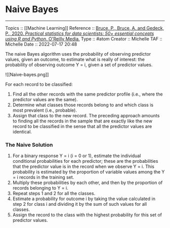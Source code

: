 # Naive Bayes


---
Topics :: [[Machine Learning]] 
Reference ::  [Bruce, P., Bruce, A. and Gedeck, P., 2020. _Practical statistics for data scientists: 50+ essential concepts using R and Python_. O'Reilly Media.](https://books.google.co.za/books?hl=en&lr=&id=k2XcDwAAQBAJ&oi=fnd&pg=PP1&dq=Practical+Statistics+for+Data+Scientists&ots=dDLkhkUeBX&sig=-qTlzRa3JlP9tbAVDyIYdw-S1Ck&redir_esc=y#v=onepage&q=Practical%20Statistics%20for%20Data%20Scientists&f=false)
Type :: #atom
Creator :: Michelle
TAF :: Michelle
Date :: 2022-07-17 20:48

The naive Bayes algorithm uses the probability of observing predictor values, given an outcome, to estimate what is really of interest: the probability of observing outcome Y = i, given a set of predictor values.

![[Naive-bayes.png]]

For each record to be classified: 
1. Find all the other records with the same predictor profile (i.e., where the predictor values are the same). 
2. Determine what classes those records belong to and which class is most prevalent (i.e., probable). 
3. Assign that class to the new record. The preceding approach amounts to finding all the records in the sample that are exactly like the new record to be classified in the sense that all the predictor values are identical.

### The Naive Solution

1. For a binary response Y = i (i = 0 or 1), estimate the individual conditional probabilities for each predictor; these are the probabilities that the predictor value is in the record when we observe Y = i. This probability is estimated by the proportion of variable values among the Y = i records in the training set. 
2. Multiply these probabilities by each other, and then by the proportion of records belonging to Y = i. 
3. Repeat steps 1 and 2 for all the classes. 
4. Estimate a probability for outcome i by taking the value calculated in step 2 for class i and dividing it by the sum of such values for all classes. 
5. Assign the record to the class with the highest probability for this set of predictor values.
